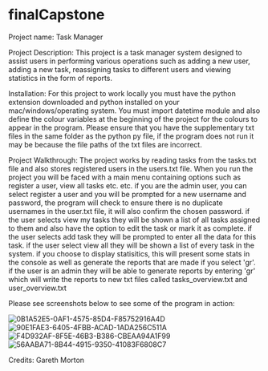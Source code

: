 # finalCapstone
Project name:
Task Manager

Project Description:
This project is a task manager system designed to assist users in performing various operations such as adding a new user, adding a new task, reassigning tasks to different users and viewing statistics in the form of reports.

Installation:
For this project to work locally you must have the python extension downloaded and python installed on your mac/windows/operating system.
You must import datetime module and also define the colour variables at the beginning of the project for the colours to appear in the program.
Please ensure that you have the supplementary txt files in the same folder as the python py file, if the program does not run it may be because the file paths of the txt files are incorrect.

Project Walkthrough:
The project works by reading tasks from the tasks.txt file and also stores registered users in the users.txt file.
When you run the project you will be faced with a main menu containing options such as register a user, view all tasks etc. etc.
if you are the admin user, you can select register a user and you will be prompted for a new username and password, the program will check to ensure there is no duplicate usernames in the user.txt file, it will also confirm the chosen password.
if the user selects view my tasks they will be shown a list of all tasks assigned to them and also have the option to edit the task or mark it as complete.
if the user selects add task they will be prompted to enter all the data for this task.
if the user select view all they will be shown a list of every task in the system.
if you choose to display statisitics, this will present some stats in the console as well as generate the reports that are made if you select 'gr'.
if the user is an admin they will be able to generate reports by entering 'gr' which will write the reports to new txt files called tasks_overview.txt and user_overview.txt

Please see screenshots below to see some of the program in action:

![0B1A52E5-0AF1-4575-85D4-F85752916A4D](https://user-images.githubusercontent.com/124776767/217526591-ed5222c7-20ca-4327-b37a-2b7a9bc0e2eb.jpeg)
![90E1FAE3-6405-4FBB-ACAD-1ADA256C511A](https://user-images.githubusercontent.com/124776767/217528070-5efd3f09-e777-4dfb-b257-1f5bf2f8a520.jpeg)
![F4D932AF-8F5E-46B3-B386-CBEAA94A1F99](https://user-images.githubusercontent.com/124776767/217528089-4ba9102b-7a21-4d37-8b53-4f934effeede.jpeg)
![56AABA71-8B44-4915-9350-41083F6808C7](https://user-images.githubusercontent.com/124776767/217528100-7433d0a9-0e75-4927-a595-7d8a7042f48e.jpeg)

Credits:
Gareth Morton

